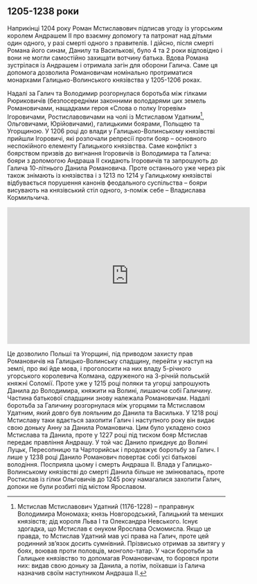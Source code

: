 1205-1238 роки
----------------

Наприкінці 1204 року Роман Мстиславович підписав угоду із угорським
королем Андрашем ІІ про взаємну допомогу та патронат над дітьми один
одного, у разі смерті одного з правителів. І дійсно, після смерті Романа
його синам, Данилу та Василькові, було 4 та 2 роки відповідно і вони не
могли самостійно захищати вотчину батька. Вдова Романа зустрілася із
Андрашем і отримала загін для оборони Галича. Саме ця допомога дозволила
Романовичам номінально протриматися монархами Галицько-Волинського
князівства у 1205-1206 роках.

Надалі за Галич та Володимир розгорнулася боротьба між гілками
Рюриковичів (безпосередніми законними володарями цих земель
Романовичами, нащадками героя «Слова о полку Ігоревім» Ігоровичами,
Ростиславовичами на чолі із Мстиславом Удатним[^3], Ольговичами,
Юрійовичами), галицькими боярами, Польщею та Угорщиною. У 1206 році до
влади у Галицько-Волинському князівстві прийшли Ігоровичі, які розпочали
репресії проти бояр – основного неспокійного елементу Галицького
князівства. Саме конфлікт з боярством призвів до вигнання Ігоровичів із
Володимира та Галича: бояри з допомогою Андраша ІІ скидають Ігоровичів
та запрошують до Галича 10-літнього Данила Романовича. Проте останнього
уже через рік також знімають із князівства і з 1213 по 1214 у Галицькому
князівстві відбувається порушення канонів феодального суспільства –
бояри висувають на князівський стіл одного, з-поміж себе – Владислава
Кормильчича. 

<div class="fluidMedia">
<iframe align="center" width="560" height="315" src="https://www.youtube.com/embed/hlS60quBSeY" frameborder="0" allowfullscreen></iframe>
</div>
<div class="popup">
</div>

Це дозволило Польші та Угорщині, під приводом захисту прав
Романовичів на Галицько-Волинську спадщину, перейти у наступ на землі,
про які йде мова, і проголосити на них владу 5-річного угорського
королевича Колмана, одруженого на 3-річній польській княжні Соломії.
Проте уже у 1215 році поляки та угорці запрошують Данила до Володимира,
княжити на Волині, лишаючи собі Галичину. Частина батькової спадщини
знову належала Романовичам. Надалі боротьба за Галичину розгорнулася між
угорцями та Мстиславом Удатним, який довго був лояльним до Данила та
Василька. У 1218 році Мстиславу таки вдається захопити Галич і
наступного року він видає свою доньку Анну за Данила Романовича. Цим
було укладено союз Мстислава та Данила, проте у 1227 році під тиском
бояр Мстислав передає правління Андрашу. У той час Данило приєднує до
Волині Луцьк, Пересопницю та Чарторийськ і продовжує боротьбу за Галич.
І лише у 1238 році Данило Романович повертає собі усі батькові
володіння. Посприяла цьому і смерть Андраша ІІ. Влада у
Галицько-Волинському князівстві до смерті Данила більше не змінювалась,
проте Ростислав із гілки Ольговичів до 1245 року намагалися захопити
Галич, допоки не були розбиті під містом Ярославом.


[^3]: Мстислав Мстиславович Удатний (1176-1228) – праправнук Володимира Мономаха; князь Новгородський, Галицький та менших князівств; дід короля Льва І та Олександра Невського. Існує здогадка, що Мстислав є онуком Ярослава Осмомисла. Якщо це правда, то Мстислав Удатний мав усі права на Галич, проте цей родинний зв’язок досить сумнівний. Прізвисько отримав за звитягу у боях, воював проти половців, монголо-татар. У часи боротьби за Галицьке князівство то допомагав Романовичам, то боровся проти них: видав свою доньку за Данила, а потім, поїхавши із Галича назначив своїм наступником Андраша ІІ.
